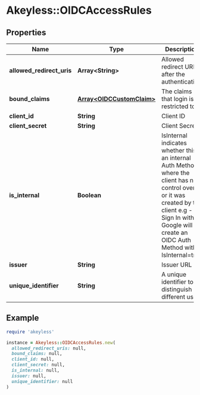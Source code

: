 # Akeyless::OIDCAccessRules

## Properties

| Name | Type | Description | Notes |
| ---- | ---- | ----------- | ----- |
| **allowed_redirect_uris** | **Array&lt;String&gt;** | Allowed redirect URIs after the authentication | [optional] |
| **bound_claims** | [**Array&lt;OIDCCustomClaim&gt;**](OIDCCustomClaim.md) | The claims that login is restricted to. | [optional] |
| **client_id** | **String** | Client ID | [optional] |
| **client_secret** | **String** | Client Secret | [optional] |
| **is_internal** | **Boolean** | IsInternal indicates whether this is an internal Auth Method where the client has no control over it, or it was created by the client e.g - Sign In with Google will create an OIDC Auth Method with IsInternal&#x3D;true | [optional] |
| **issuer** | **String** | Issuer URL | [optional] |
| **unique_identifier** | **String** | A unique identifier to distinguish different users | [optional] |

## Example

```ruby
require 'akeyless'

instance = Akeyless::OIDCAccessRules.new(
  allowed_redirect_uris: null,
  bound_claims: null,
  client_id: null,
  client_secret: null,
  is_internal: null,
  issuer: null,
  unique_identifier: null
)
```

